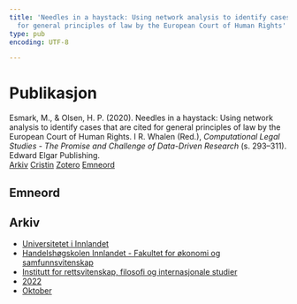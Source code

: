 ```yaml
---
title: 'Needles in a haystack: Using network analysis to identify cases that are cited
  for general principles of law by the European Court of Human Rights'
type: pub
encoding: UTF-8

---
```

<h1>Publikasjon</h1>
<article id="csl-bib-container-6WZAY9RT" class="csl-bib-container">
  <div class="csl-bib-body"> <div class="csl-entry">Esmark, M., &#38; Olsen, H. P. (2020). Needles in a haystack: Using network analysis to identify cases that are cited for general principles of law by the European Court of Human Rights. I R. Whalen (Red.), <i>Computational Legal Studies - The Promise and Challenge of Data-Driven Research</i> (s. 293–311). Edward Elgar Publishing.</div> </div>
  <div class="csl-bib-buttons">
    <a href="#taxonomy-article-6WZAY9RT" alt="archive" class="csl-bib-button">Arkiv</a>
    <a href="https://app.cristin.no/results/show.jsf?id=2059074" alt="Cristin" class="csl-bib-button">Cristin</a>
    <a href="http://zotero.org/groups/5881554/items/6WZAY9RT" alt="Zotero" class="csl-bib-button">Zotero</a>
    <a href="#keywords-article-6WZAY9RT" alt="keywords" class="csl-bib-button">Emneord</a>
  </div>
  <div id="csl-bib-meta-container-6WZAY9RT"></div>
</article>
<div id="csl-bib-meta-6WZAY9RT" class="csl-bib-meta">
  <article id="keywords-article-6WZAY9RT" class="keywords-article">
    <h1>Emneord</h1>
    
  </article>
  <article id="taxonomy-article-6WZAY9RT" class="taxonomy-article">
    <h1>Arkiv</h1>
    <ul>
      <li>
        <a href="/nn/archive/?key=3DCRN523">Universitetet i Innlandet</a>
      </li>
      <li>
        <a href="/nn/archive/?key=DU8Q9LN9">Handelshøgskolen Innlandet - Fakultet for økonomi og samfunnsvitenskap</a>
      </li>
      <li>
        <a href="/nn/archive/?key=ITYAG68H">Institutt for rettsvitenskap, filosofi og internasjonale studier</a>
      </li>
      <li>
        <a href="/nn/archive/?key=B7XWRJNE">2022</a>
      </li>
      <li>
        <a href="/nn/archive/?key=ME9WWLJU">Oktober</a>
      </li>
    </ul>
  </article>
</div>
